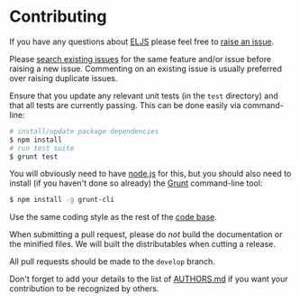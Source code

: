 # Contributing

If you have any questions about [ELJS][0] please feel free to [raise an issue][2].

Please [search existing issues][1] for the same feature and/or issue before raising a new issue. Commenting on an
existing issue is usually preferred over raising duplicate issues.

Ensure that you update any relevant unit tests (in the `test` directory) and that all tests are currently passing. This
can be done easily via command-line:

``` bash
# install/update package dependencies
$ npm install
# run test suite
$ grunt test
```

You will obviously need to have [node.js][3] for this, but you should also need to install (if you haven't done so
already) the [Grunt][4] command-line tool:

``` bash
$ npm install -g grunt-cli
```

Use the same coding style as the rest of the [code base][0].

When submitting a pull request, please do *not* build the documentation or the minified files. We will built the
distributables when cutting a release.

All pull requests should be made to the `develop` branch.

Don't forget to add your details to the list of [AUTHORS.md][5] if you want your contribution to be recognized by
others.

[0]: https://github.com/neocotic/ELJS
[1]: https://github.com/neocotic/ELJS/issues
[2]: https://github.com/neocotic/ELJS/issues/new
[3]: http://nodejs.org
[4]: http://gruntjs.com
[5]: https://github.com/neocotic/ELJS/blob/master/AUTHORS.md